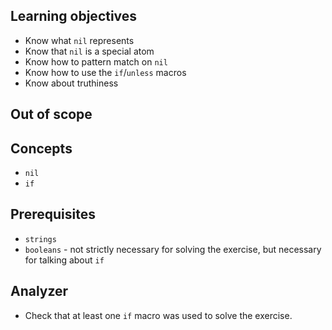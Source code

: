 ## Learning objectives

- Know what `nil` represents
- Know that `nil` is a special atom
- Know how to pattern match on `nil`
- Know how to use the `if`/`unless` macros
- Know about truthiness

## Out of scope

## Concepts

- `nil`
- `if`

## Prerequisites

- `strings`
- `booleans` - not strictly necessary for solving the exercise, but necessary for talking about `if`

## Analyzer

- Check that at least one `if` macro was used to solve the exercise.

[analyzer]: https://github.com/exercism/elixir-analyzer
